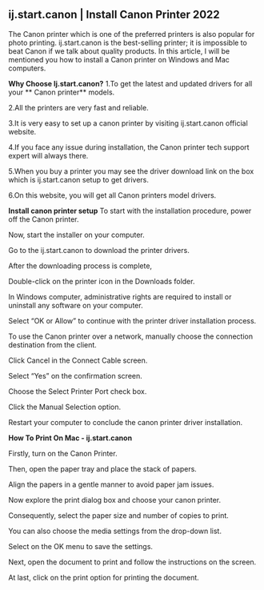 ## ij.start.canon | Install Canon Printer 2022

The Canon printer which is one of the preferred printers is also popular for photo printing. ij.start.canon is the best-selling printer; it is impossible to beat Canon if we talk about quality products. In this article, I will be mentioned you how to install a Canon printer on Windows and Mac computers.

<b>Why Choose Ij.start.canon?</b>
1.To get the latest and updated drivers for all your ** Canon printer** models.

2.All the printers are very fast and reliable.

3.It is very easy to set up a canon printer by visiting ij.start.canon official website.

4.If you face any issue during installation, the Canon printer tech support expert will always there.

5.When you buy a printer you may see the driver download link on the box which is ij.start.canon setup to get drivers.

6.On this website, you will get all Canon printers model drivers.

<b>Install canon printer setup</b>
To start with the installation procedure, power off the Canon printer.

Now, start the installer on your computer.

Go to the ij.start.canon to download the printer drivers.

After the downloading process is complete,

Double-click on the printer icon in the Downloads folder.

In Windows computer, administrative rights are required to install or uninstall any software on your computer.

Select “OK or Allow” to continue with the printer driver installation process.

To use the Canon printer over a network, manually choose the connection destination from the client.

Click Cancel in the Connect Cable screen.

Select “Yes” on the confirmation screen.

Choose the Select Printer Port check box.

Click the Manual Selection option.

Restart your computer to conclude the canon printer driver installation.

<b>How To Print On Mac - ij.start.canon</b>

Firstly, turn on the Canon Printer.

Then, open the paper tray and place the stack of papers.

Align the papers in a gentle manner to avoid paper jam issues.

Now explore the print dialog box and choose your canon printer.

Consequently, select the paper size and number of copies to print.

You can also choose the media settings from the drop-down list.

Select on the OK menu to save the settings.

Next, open the document to print and follow the instructions on the screen.

At last, click on the print option for printing the document.

